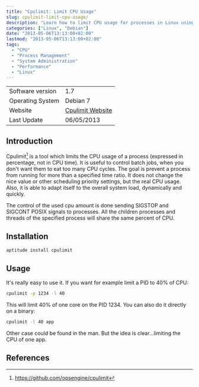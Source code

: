 ```yaml
---
title: "Cpulimit: Limit CPU Usage"
slug: cpulimit-limit-cpu-usage/
description: "Learn how to limit CPU usage for processes in Linux using Cpulimit tool. This guide covers installation, usage examples and best practices."
categories: ["Linux", "Debian"]
date: "2013-05-06T13:13:00+02:00"
lastmod: "2013-05-06T13:13:00+02:00"
tags:
  - "CPU"
  - "Process Management"
  - "System Administration"
  - "Performance"
  - "Linux"
---
```


|                  |                                                           |
| ---------------- | --------------------------------------------------------- |
| Software version | 1.7                                                       |
| Operating System | Debian 7                                                  |
| Website          | [Cpulimit Website](https://github.com/opsengine/cpulimit) |
| Last Update      | 06/05/2013                                                |

## Introduction

Cpulimit[^1] is a tool which limits the CPU usage of a process (expressed in percentage, not in CPU time). It is useful to control batch jobs, when you don't want them to eat too many CPU cycles. The goal is prevent a process from running for more than a specified time ratio. It does not change the nice value or other scheduling priority settings, but the real CPU usage. Also, it is able to adapt itself to the overall system load, dynamically and quickly.

The control of the used cpu amount is done sending SIGSTOP and SIGCONT POSIX signals to processes.
All the children processes and threads of the specified process will share the same percent of CPU.

## Installation

```bash
aptitude install cpulimit
```

## Usage

It's really easy to use it. If you want for example limit a PID to 40% of CPU:

```bash
cpulimit -p 1234 -l 40
```

This will limit 40% of one core on the PID 1234. You can also do it directly on a binary:

```bash
cpulimit -l 40 app
```

Other case could be found in the man. But the idea is clear...limiting the CPU of one app.

## References

[^1]: https://github.com/opsengine/cpulimit
